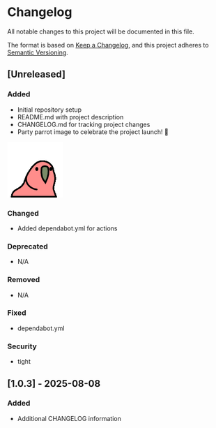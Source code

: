 # Changelog

All notable changes to this project will be documented in this file.

The format is based on [Keep a Changelog](https://keepachangelog.com/en/1.0.0/),
and this project adheres to [Semantic Versioning](https://semver.org/spec/v2.0.0.html).

## [Unreleased]

### Added
- Initial repository setup
- README.md with project description
- CHANGELOG.md for tracking project changes
- Party parrot image to celebrate the project launch! 🎉

![Party Parrot](./party-parrot.gif)


### Changed
- Added dependabot.yml for actions

### Deprecated
- N/A

### Removed
- N/A

### Fixed
- dependabot.yml

### Security
- tight

## [1.0.3] - 2025-08-08

### Added
- Additional CHANGELOG information 
